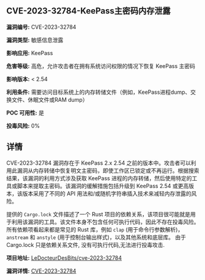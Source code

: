 ## CVE-2023-32784-KeePass主密码内存泄露

**漏洞编号:** CVE-2023-32784

**漏洞类型:** 敏感信息泄露

**影响应用:** KeePass

**危害等级:** 高危，允许攻击者在拥有系统访问权限的情况下恢复 KeePass 主密码

**影响版本:** < 2.54

**利用条件:** 需要访问目标系统上的内存转储文件（例如，KeePass进程dump、交换文件、休眠文件或RAM dump）

**POC 可用性:** 是

**投毒风险:** 0%

## 详情

CVE-2023-32784 漏洞存在于 KeePass 2.x 2.54 之前的版本中。攻击者可以利用此漏洞从内存转储中恢复明文主密码，即使工作区已锁定或不再运行。根据搜索结果，该漏洞的利用方式涉及获取 KeePass 进程的内存转储，然后使用特定的工具或脚本来提取主密码。该漏洞的缓解措施包括升级到 KeePass 2.54 或更高版本，该版本采用了不同的 API 用法和/或随机字符串插入技术来减轻内存泄露的风险。

提供的 `Cargo.lock` 文件描述了一个 Rust 项目的依赖关系，该项目很可能就是用于利用该漏洞的工具。该文件本身不包含任何可执行代码，因此不存在投毒风险。所有依赖项看起来都是常见的 Rust 库，例如 `clap` (用于命令行参数解析)，`anstream` 和 `anstyle` (用于控制台输出样式)，以及其他系统和底层库。 由于 Cargo.lock 只是依赖关系文件, 没有可执行代码,无法进行投毒攻击.

**项目地址:** [LeDocteurDesBits/cve-2023-32784](https://github.com/LeDocteurDesBits/cve-2023-32784)

**漏洞详情:** [CVE-2023-32784](https://nvd.nist.gov/vuln/detail/CVE-2023-32784)